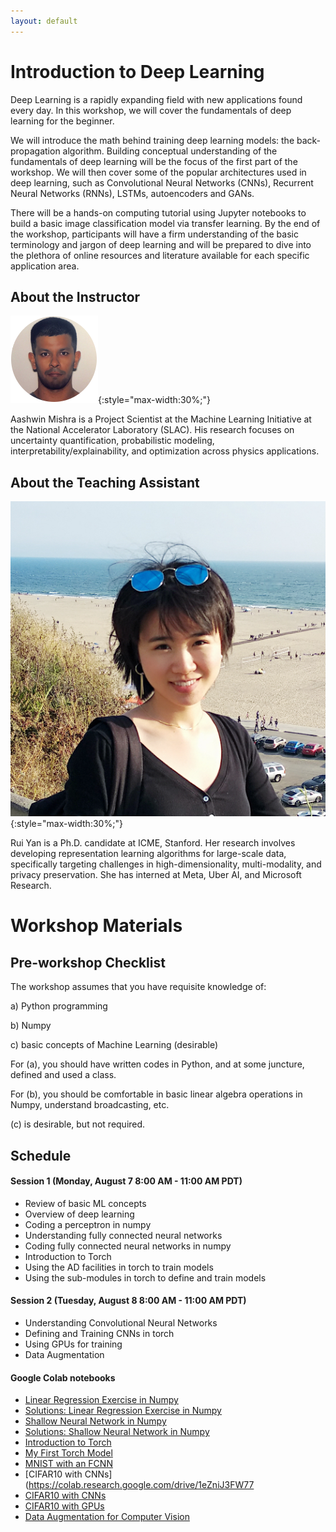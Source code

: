 ```yaml
---
layout: default
---
```


# Introduction to Deep Learning

Deep Learning is a rapidly expanding field with new applications found every day. In this workshop, we will cover the fundamentals of deep learning for the beginner. 

We will introduce the math behind training deep learning models: the back-propagation algorithm. Building conceptual understanding of the fundamentals of deep learning will be the focus of the first part of the workshop. We will then cover some of the popular architectures used in deep learning, such as Convolutional Neural Networks (CNNs), Recurrent Neural Networks (RNNs), LSTMs, autoencoders and GANs. 

There will be a hands-on computing tutorial using Jupyter notebooks to build a basic image classification model via transfer learning.  By the end of the workshop, participants will have a firm understanding of the basic terminology and jargon of deep learning and will be prepared to dive into the plethora of online resources and literature available for each specific application area.


## About the Instructor

![Aashwin Mishra](/assets/img/aashwin.png){:style="max-width:30%;"}

Aashwin Mishra is a Project Scientist at the Machine Learning Initiative at the National Accelerator Laboratory (SLAC). His research focuses on uncertainty quantification, probabilistic modeling, interpretability/explainability, and optimization across physics applications.

## About the Teaching Assistant

![Rui Yan](/assets/img/ruiyan.png){:style="max-width:30%;"}

Rui Yan is a Ph.D. candidate at ICME, Stanford.
Her research involves developing representation learning algorithms for large-scale data, specifically targeting challenges in high-dimensionality, multi-modality, and privacy preservation.
She has interned at Meta, Uber AI, and Microsoft Research.

# Workshop Materials

## Pre-workshop Checklist

The workshop assumes that you have requisite knowledge of:

a) Python programming

b) Numpy

c) basic concepts of Machine Learning (desirable)


For (a), you should have written codes in Python, and at some juncture, defined and used a class.

For (b), you should be comfortable in basic linear algebra operations in Numpy, understand broadcasting, etc.

(c) is desirable, but not required.

## Schedule

#### Session 1 (Monday, August 7 8:00 AM - 11:00 AM PDT)

- Review of basic ML concepts
- Overview of deep learning
- Coding a perceptron in numpy
- Understanding fully connected neural networks
- Coding fully connected neural networks in numpy
- Introduction to Torch
- Using the AD facilities in torch to train models
- Using the sub-modules in torch to define and train models

#### Session 2 (Tuesday, August 8 8:00 AM - 11:00 AM PDT)

- Understanding Convolutional Neural Networks
- Defining and Training CNNs in torch
- Using GPUs for training
- Data Augmentation

#### Google Colab notebooks

- [Linear Regression Exercise in Numpy](https://colab.research.google.com/drive/1w0C62ikCOotfBJ5FbzQu4I3weu6viAmj?usp=sharing)
- [Solutions: Linear Regression Exercise in Numpy](https://colab.research.google.com/drive/1w0C62ikCOotfBJ5FbzQu4I3weu6viAmj?usp=sharing)
- [Shallow Neural Network in Numpy](https://colab.research.google.com/drive/1mbquyEd_N_JMh8nTupbXgId1ArVZuP3L?usp=sharing)
- [Solutions: Shallow Neural Network in Numpy](https://colab.research.google.com/drive/1mbquyEd_N_JMh8nTupbXgId1ArVZuP3L?usp=sharing)
- [Introduction to Torch](https://colab.research.google.com/drive/1b1ifUhsdo7rYeUEKBjEQkWTgWX0EgEz6?usp=sharing)
- [My First Torch Model](https://colab.research.google.com/drive/1GLihAAAmsz1Snqt2GLg55hSO0UQWBGLM?usp=sharing)
- [MNIST with an FCNN](https://colab.research.google.com/drive/1Wp2jWYnZ50VWBPCVEkPemUcF3ohrxrct?usp=sharing)
- [CIFAR10 with CNNs](https://colab.research.google.com/drive/1eZniJ3FW77
- [CIFAR10 with CNNs](https://colab.research.google.com/drive/1eZniJ3FW77cAy4U3cSieJPSq-ukMARPY?usp=sharing)
- [CIFAR10 with GPUs](https://colab.research.google.com/drive/153nTZtmHENNTx-XLWw3kl41Shd-ZvXVJ?usp=sharing)
- [Data Augmentation for Computer Vision](https://colab.research.google.com/drive/1Ug0STBPfwc0Q7YSBasliIJCC38y9pOVm?usp=sharing)
